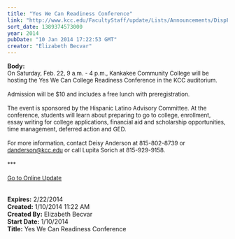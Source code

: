 ```yaml
---
title: "Yes We Can Readiness Conference"
link: "http://www.kcc.edu/FacultyStaff/update/Lists/Announcements/DispForm.aspx?ID=1389"
sort_date: 1389374573000
year: 2014
pubDate: "10 Jan 2014 17:22:53 GMT"
creator: "Elizabeth Becvar"
---
```


<div><b>Body:</b> <div class="ExternalClassAFBC1C21DFBB4D00BC016F7964754C70"><div><font size="2">On Saturday, Feb. 22, 9 a.m. - 4 p.m., Kankakee Community College will be hosting the Yes We Can College Readiness Conference in the KCC auditorium.</font></div>
<div><font size="2"> <br />Admission will be $10 and includes a free lunch with preregistration.</font></div><font size="2">
<div><br />The event is sponsored by the Hispanic Latino Advisory Committee. At the conference, students will learn about preparing to go to college, enrollment, essay writing for college applications, financial aid and scholarship opportunities, time management, deferred action and GED.</div>
<div><br />For more information, contact Deisy Anderson at 815-802-8739 or </font><a href="mailto:danderson@kcc.edu"><font size="2">danderson@kcc.edu</font></a><font size="2"> or call Lupita Sorich at 815-929-9158.</font></div><font size="2">
<div><br />***</div>
<div> </div>
<div><a href="/FacultyStaff/update/Pages/dailyupdate.aspx">Go to Online Update</a></div>
<div> </div>
<div></font><font size="2"> </div></font></div></div>
<div><b>Expires:</b> 2/22/2014</div>
<div><b>Created:</b> 1/10/2014 11:22 AM</div>
<div><b>Created By:</b> Elizabeth Becvar</div>
<div><b>Start Date:</b> 1/10/2014</div>
<div><b>Title:</b> Yes We Can Readiness Conference</div>
